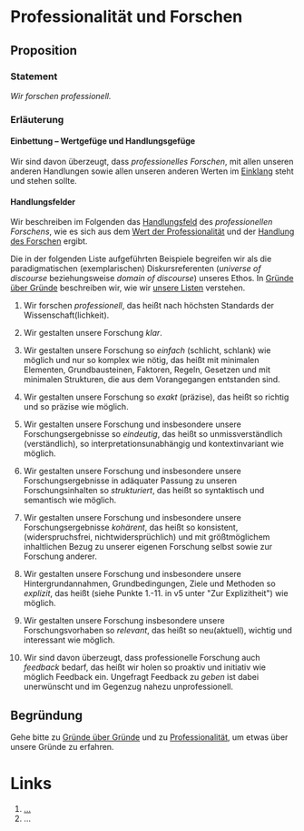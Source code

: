 <!---
   NAME - The NAME of this project is:
ethos

  FILE - The FILENAME of the current file is:
/v5a1.md

  CREATION - This project was CREATED on:
2017-01-28-16:15:00 UTC

  MODIFICATION - This project was last MODIFIED on:
2017-01-28-16:15:00 UTC

  VERSION - The current VERSION of this project is:
<git-commit-hash>-2017-01-28-16:15:00 UTC

  CREATOR(S) - This project was CREATED by:
Michael Czechowski, Martin Maga

  CONTACT - You can CONTACT the creator(s) or developer(s) of this project at:
E-Mail: mail@martinmaga.de

  COPYRIGHT - The COPYRIGHT holder of this project is:
COPYRIGHT (c) 2016 Martin Maga

  LICENSE - This project is LICENSED under the following license:
Martin Maga 2016 CC BY-SA 4.0 https://creativecommons.org

  SUBFILE – This is a SUBFILE! For more INFORMATION on this project go to:
/README.md
--->

# Professionalität und Forschen
## Proposition
### Statement
*Wir forschen professionell.*

### Erläuterung
#### Einbettung – Wertgefüge und Handlungsgefüge
Wir sind davon überzeugt, dass *professionelles Forschen*, mit allen unseren anderen Handlungen sowie allen unseren anderen Werten im [Einklang](../synopsis/reasons.md) steht und stehen sollte.

#### Handlungsfelder
Wir beschreiben im Folgenden das [Handlungsfeld](../synopsis/reasons.md) des *professionellen Forschens*, wie es sich aus dem [Wert der Professionalität](../values/vi_value.md)
und der [Handlung des Forschen](../actions/ai_action.md) ergibt.

Die in der folgenden Liste aufgeführten Beispiele begreifen wir als die paradigmatischen (exemplarischen) Diskursreferenten (*universe of discourse* beziehungsweise *domain of discourse*) unseres Ethos.
In [Gründe über Gründe](../synopsis/reasons.md) beschreiben wir, wie wir [unsere Listen](../synopsis/reasons.md) verstehen.

1. Wir forschen *professionell*, das heißt nach höchsten Standards der Wissenschaft(lichkeit).

2. Wir gestalten unsere Forschung *klar*.

  1. Wir gestalten unsere Forschung so *einfach* (schlicht, schlank) wie möglich und nur so komplex wie nötig, das heißt mit minimalen Elementen, Grundbausteinen, Faktoren, Regeln, Gesetzen und mit minimalen Strukturen, die aus dem Vorangegangen entstanden sind.

  2. Wir gestalten unsere Forschung so *exakt* (präzise), das heißt so richtig und so präzise wie möglich.

  3. Wir gestalten unsere Forschung und insbesondere unsere Forschungsergebnisse so *eindeutig*, das heißt so unmissverständlich (verständlich), so interpretationsunabhängig und kontextinvariant wie möglich.

  4. Wir gestalten unsere Forschung und insbesondere unsere Forschungsergebnisse in adäquater Passung zu unseren Forschungsinhalten so *strukturiert*, das heißt so syntaktisch und semantisch wie möglich.

  5. Wir gestalten unsere Forschung und insbesondere unsere Forschungsergebnisse *kohärent*, das heißt so konsistent, (widerspruchsfrei, nichtwidersprüchlich) und mit größtmöglichem inhaltlichen Bezug zu unserer eigenen Forschung selbst sowie zur Forschung anderer.

  6. Wir gestalten unsere Forschung und insbesondere unsere Hintergrundannahmen, Grundbedingungen, Ziele und Methoden so *explizit*, das heißt (siehe Punkte 1.-11. in v5 unter "Zur Explizitheit") wie möglich.

3. Wir gestalten unsere Forschung insbesondere unsere Forschungsvorhaben so *relevant*, das heißt so neu(aktuell), wichtig und interessant wie möglich.

4. Wir sind davon überzeugt, dass professionelle Forschung auch *feedback* bedarf, das heißt wir holen so proaktiv und initiativ wie möglich Feedback ein. Ungefragt Feedback zu *geben* ist dabei unerwünscht und im Gegenzug nahezu unprofessionell.

## Begründung
Gehe bitte zu [Gründe über Gründe](../contents/reasons/reasons.md) und zu [Professionalität](../contents/values/v5_professionality.md), um etwas über unsere Gründe zu erfahren.

# Links
  1. […](…)
  2. …
